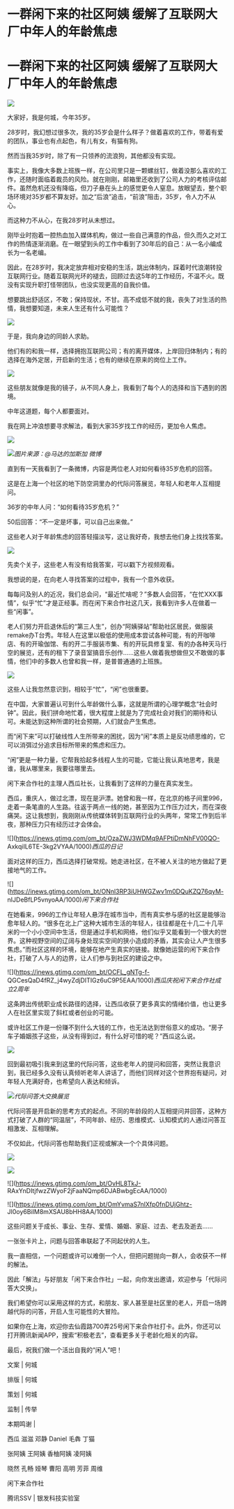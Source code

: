 # 一群闲下来的社区阿姨 缓解了互联网大厂中年人的年龄焦虑

# 一群闲下来的社区阿姨 缓解了互联网大厂中年人的年龄焦虑

![](https://inews.gtimg.com/om_bt/OSnTxo_vOeiqvXHs8O2ZeHL8jVCEPGwg0ZfIdc2ONVsLkAA/1000)

大家好，我是何城，今年35岁。

28岁时，我幻想过很多次，我的35岁会是什么样子？做着喜欢的工作，带着有爱的团队，事业也有点起色，有儿有女，有猫有狗。

然而当我35岁时，除了有一只领养的流浪狗，其他都没有实现。

事实上，我像大多数上班族一样，在公司里只是一颗螺丝钉，做着没那么喜欢的工作，还随时面临着裁员的风险。就在刚刚，邮箱里还收到了公司人力的考核评估邮件。虽然危机还没有降临，但刀子悬在头上的感觉更令人窒息。放眼望去，整个职场环境对35岁都不算友好。加之“后浪”追击，“前浪”阻击，35岁，令人力不从心。

而这种力不从心，在我28岁时从未想过。

刚毕业时抱着一腔热血加入媒体机构，做过一些自己满意的作品，但久而久之对工作的热情逐渐消磨。在一眼望到头的工作中看到了30年后的自己：从一名小编成长为一名老编。

因此，在28岁时，我决定放弃相对安稳的生活，跳出体制内，踩着时代浪潮转投互联网行业。随着互联网光环的褪去，回顾过去这5年的工作经历，不温不火。既没有实现升职打怪带团队，也没实现更高的自我价值。

想要跳出舒适区，不敢；保持现状，不甘。高不成低不就的我，丧失了对生活的热情，我想要知道，未来人生还有什么可能性？

![](https://inews.gtimg.com/om_bt/OrzUMGuGBDdk6aEO3kM9m6L_gIMiZTTM06oUgdzXPoolwAA/1000)

于是，我向身边的同龄人求助。

他们有的和我一样，选择拥抱互联网公司；有的离开媒体，上岸回归体制内；有的选择在海外定居，开启新的生活；也有的继续在原来的岗位上工作。

![](https://inews.gtimg.com/om_bt/OvY0sppzpuWpvThO0S0MX5EhJ5Jdu4R7ce9wAQBBWxkY4AA/1000)

这些朋友就像是我的镜子，从不同人身上，我看到了每个人的选择和当下遇到的困境。

中年这道题，每个人都要面对。

我在网上冲浪想要寻求解法，看到大家35岁找工作的经历，更加令人焦虑。

![](https://inews.gtimg.com/om_bt/Otwiw5hunk_ypHg7dYN75jbbArMW0gHOG1X_Qu9a5bvawAA/1000)

![](https://inews.gtimg.com/om_bt/OdpHpFvYtDcD864_xEMG3dtp24lGblw3bq20Chbc_fH9EAA/1000)_图片来源：@马达的加斯加
微博_

直到有一天我看到了一条微博，内容是两位老人对如何看待35岁危机的回答。

这是在上海一个社区的地下防空洞里办的代际问答展览，年轻人和老年人互相提问。

36岁的中年人问：“如何看待35岁危机？”

50后回答：“不一定是坏事，可以自己出来做。”

这些老人对于年龄焦虑的回答轻描淡写，这让我好奇，我想去他们身上找找答案。

![](https://inews.gtimg.com/om_bt/OXoreVz3VVd2G4pd5zj1EIqUn9xztNsn_WN9x722puM60AA/1000)

先卖个关子，这些老人有没有给我答案，可以戳下方视频观看。

我想说的是，在向老人寻找答案的过程中，我有一个意外收获。

每每问及别人的近况，我们总会问，“最近忙啥呢？”多数人会回答，“在忙XXX事情”，似乎“忙”才是正经事。而在闲下来合作社这几天，我看到许多人在做着一些“闲事”。

老人们努力开启退休后的“第三人生”，创办“阿姨驿站”帮助社区居民，做服装remake办T台秀。年轻人在这里以极低的使用成本尝试各种可能，有的开咖啡店、有的开瑜伽馆、有的开二手服装市集、有的开玩具修复室、有的办各种天马行空的展览，还有的租下了录音室搞音乐创作......这些人做着我想做但又不敢做的事情，他们中的多数人也曾和我一样，是普普通通的上班族。

![](https://inews.gtimg.com/om_bt/OtkfSx36EHHKBfwCGEbwEYnCTTH0Wijv5acD3M2DJtKJ0AA/1000)

这些人让我忽然意识到，相较于“忙”，“闲”也很重要。

在中国，大家普遍认可到什么年龄做什么事，这就是所谓的心理学概念“社会时钟”。因此，我们拼命地忙着，很大程度上就是为了完成社会对我们的期待和认可。未能达到这种所谓的社会预期，人们就会产生焦虑。

而“闲下来”可以打破线性人生所带来的困扰，因为“闲”本质上是反功绩思维的，它可以消弭过分追求目标所带来的焦虑和压力。

“闲”更是一种力量，它帮我拾起多线程人生的可能，它能让我认真地思考，我是谁，我从哪里来，我要往哪里去。

闲下来合作社的主理人西瓜社长，让我看到了这样的力量在真实发生。

西瓜，重庆人，做过北漂，现在是沪漂。她曾和我一样，在北京的格子间里996，走着一条笔直的人生路。往返于两点一线的她，甚至因为工作压力过大，而在深夜痛哭。这让我想到，我刚刚从传统媒体转到互联网行业的头两年，常常工作到后半夜，那种压力只有经历过才会体会。

![](https://inews.gtimg.com/om_bt/OzaZWJ3WDMq9AFPtiDmNhFV00QO-
AxkqiIL6TE-3kg2VYAA/1000)_西瓜的日记_

面对这样的压力，西瓜选择打破常规。她走进社区，在不被人关注的地方做起了更接地气的工作。

![](https://inews.gtimg.com/om_bt/ONnl3RP3iUHWGZwv1m0DQuKZQ76qyM-
nIJDeBfLP5vnyoAA/1000)_闲下来合作社_

在她看来，996的工作让年轻人悬浮在城市当中，而有真实参与感的社区是能够治愈年轻人的。“很多在北上广这种大城市生活的年轻人，往往都是在十几二十几平米的一个小小空间中生活，但是通过手机和网络，他们似乎又能看到一个很大的世界。这种视野空间的辽阔与身处现实空间的狭小造成的矛盾，其实会让人产生很多焦虑。”而社区这样的环境，能够在地产生真实的链接。就像她运营的闲下来合作社，打破了人与人的边界，让人们参与到社区的建设之中。

![](https://inews.gtimg.com/om_bt/OCFL_gNTg-f-
QGCesQaD4fRZ_j4wyZdjDITIGz6uC9P5EAA/1000)_西瓜庆祝闲下来合作社成立2周年_

这条跨出传统职业成长路径的选择，让西瓜收获了更多真实的情绪价值，也让更多人在社区里实现了斜杠或者创业的可能。

或许社区工作是一份赚不到什么大钱的工作，也无法达到世俗意义的成功。“房子车子婚姻孩子这些，从没有得到过，有什么好可惜的呢？”西瓜这么说。

![](https://inews.gtimg.com/om_bt/ORThDZe0v8_gKRMpoz2a17UcA53T8MyC1oeB0CxdA2n9MAA/1000)

回到最初吸引我来到这里的代际问答，这些老年人的提问和回答，突然让我意识到，我已经多久没有认真倾听老年人讲话了，而他们同样对这个世界抱有疑问，对年轻人充满好奇，也希望向人表达和倾诉。

![](https://inews.gtimg.com/om_bt/O_2xSxGExaUHLIfRC4lYhT4P4yI2by4zW4CX9HEl8zIFkAA/1000)_代际问答大交换展览_

代际问答是开启新的思考方式的起点。不同的年龄段的人互相提问并回答，这种方式打破了人群的“同温层”，不同年龄、经历、思维模式、认知模式的人通过问答互相激发、互相理解。

不仅如此，代际问答也帮助我们正视或解决一个个具体问题。

![](https://inews.gtimg.com/om_bt/OoxnWk1ZN0D8ayVOqXdYIACVjlfVF7SsatfuBaz9I8YlAAA/1000)

![](https://inews.gtimg.com/om_bt/OaxcnhF03uH_rFfrXa8Ab9r9XPz5BdodyXUqegffyrzZcAA/1000)

![](https://inews.gtimg.com/om_bt/OvHL8TkJ-
RAxYnDItjfwzZWyoF2jFaaNQmp6DJABwbgEcAA/1000)

![](https://inews.gtimg.com/om_bt/OmYvmaS7nlXfp0fnDUjGhtz-
JI0oy6BiIM8mXSAU8bHH8AA/1000)

这些问题关于成长、事业、生存、爱情、婚姻、家庭、过去、老去及逝去......

一张张卡片上，问题与回答串联起了不同起伏的人生。

我一直相信，一个问题或许可以难倒一个人，但把问题抛向一群人，会收获不一样的解法。

因此「解法」与好朋友「闲下来合作社」一起，向你发出邀请，欢迎参与「代际问答大交换」。

我们希望你可以采用这样的方式，和朋友、家人甚至是社区里的老人，开启一场跨越代际的问答，开启人生可能性的大冒险。

如果你在上海，欢迎你去仙霞路700弄25号闲下来合作社打卡。此外，你还可以打开腾讯新闻APP，搜索“积极老去”，查看更多关于老龄化相关的内容。

最后，祝我们做一个活出自我的“闲人”吧！

文案 | 何城

排版 | 何城

策划 | 何城

监制 | 传举

本期鸣谢 |

西瓜 滋滋 邓静 Daniel 毛犇 丁猫

张阿姨 王阿姨 香柚阿姨 凌阿姨

晓然 孔畅 娅琴 曹阳 高明 芳菲 周维

闲下来合作社

腾讯SSV | 银发科技实验室

